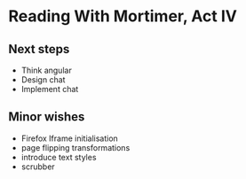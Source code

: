 Reading With Mortimer, Act IV
=============================

Next steps
----------
* Think angular
* Design chat
* Implement chat


Minor wishes
------------
* Firefox Iframe initialisation
* page flipping transformations
* introduce text styles
* scrubber